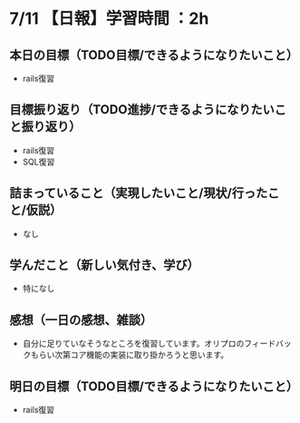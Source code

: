 # 7/11 【日報】学習時間 ：2h
## 本日の目標（TODO目標/できるようになりたいこと）
- rails復習
## 目標振り返り（TODO進捗/できるようになりたいこと振り返り）
- rails復習
- SQL復習
## 詰まっていること（実現したいこと/現状/行ったこと/仮説）
- なし
## 学んだこと（新しい気付き、学び）
- 特になし
## 感想（一日の感想、雑談）
- 自分に足りていなそうなところを復習しています。オリプロのフィードバックもらい次第コア機能の実装に取り掛かろうと思います。
## 明日の目標（TODO目標/できるようになりたいこと）
- rails復習
